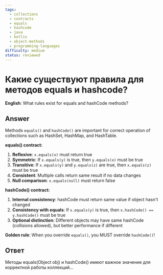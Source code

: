 ```yaml
---
tags:
  - collections
  - contracts
  - equals
  - hashcode
  - java
  - kotlin
  - object-methods
  - programming-languages
difficulty: medium
status: reviewed
---
```


# Какие существуют правила для методов equals и hashcode?

**English**: What rules exist for equals and hashCode methods?

## Answer

Methods `equals()` and `hashCode()` are important for correct operation of collections such as HashSet, HashMap, and HashTable.

**equals() contract:**
1. **Reflexive**: `x.equals(x)` must return true
2. **Symmetric**: If `x.equals(y)` is true, then `y.equals(x)` must be true
3. **Transitive**: If `x.equals(y)` and `y.equals(z)` are true, then `x.equals(z)` must be true
4. **Consistent**: Multiple calls return same result if no data changes
5. **Null comparison**: `x.equals(null)` must return false

**hashCode() contract:**
1. **Internal consistency**: hashCode must return same value if object hasn't changed
2. **Consistency with equals**: If `x.equals(y)` is true, then `x.hashCode() == y.hashCode()` must be true
3. **Optional distinction**: Different objects may have same hashCode (collisions allowed), but better performance if different

**Golden rule**: When you override `equals()`, you MUST override `hashCode()`!

## Ответ

Методы equals(Object obj) и hashCode() имеют важное значение для корректной работы коллекций...

